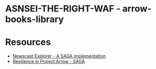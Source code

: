 # ASNSEI-THE-RIGHT-WAF - arrow-books-library


# Resources

- [Newscast Explorer - A SAGA implementation](https://github.com/jesperancinha/news-cast-explorer)
- [Resilience in Project Arrow - SAGA](https://arrow-kt.io/learn/resilience/saga/)